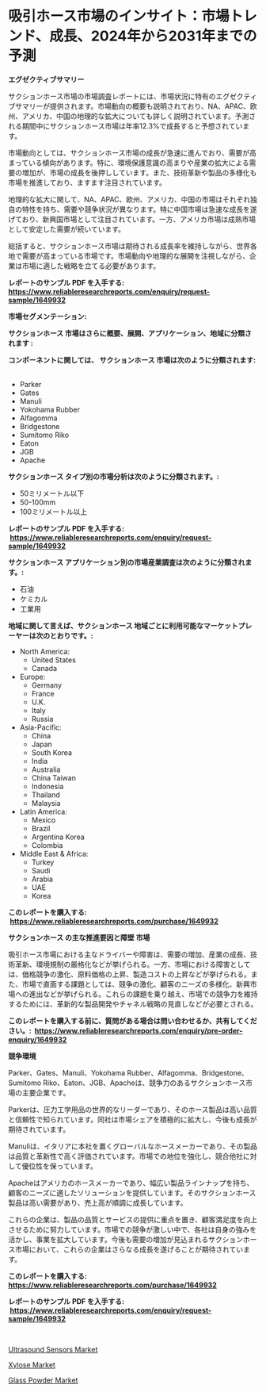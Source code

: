 <p><h1>吸引ホース市場のインサイト：市場トレンド、成長、2024年から2031年までの予測</h1></p><p><strong>エグゼクティブサマリー</strong></p>
<p><p>サクションホース市場の市場調査レポートには、市場状況に特有のエグゼクティブサマリーが提供されます。市場動向の概要も説明されており、NA、APAC、欧州、アメリカ、中国の地理的な拡大についても詳しく説明されています。予測される期間中にサクションホース市場は年率12.3%で成長すると予想されています。</p><p>市場動向としては、サクションホース市場の成長が急速に進んでおり、需要が高まっている傾向があります。特に、環境保護意識の高まりや産業の拡大による需要の増加が、市場の成長を後押ししています。また、技術革新や製品の多様化も市場を推進しており、ますます注目されています。</p><p>地理的な拡大に関して、NA、APAC、欧州、アメリカ、中国の市場はそれぞれ独自の特性を持ち、需要や競争状況が異なります。特に中国市場は急速な成長を遂げており、新興国市場として注目されています。一方、アメリカ市場は成熟市場として安定した需要が続いています。</p><p>総括すると、サクションホース市場は期待される成長率を維持しながら、世界各地で需要が高まっている市場です。市場動向や地理的な展開を注視しながら、企業は市場に適した戦略を立てる必要があります。</p></p>
<p><strong>レポートのサンプル PDF を入手する: <a href="https://www.reliableresearchreports.com/enquiry/request-sample/1649932">https://www.reliableresearchreports.com/enquiry/request-sample/1649932</a></strong></p>
<p><strong>市場セグメンテーション:</strong></p>
<p><strong> サクションホース 市場はさらに概要、展開、アプリケーション、地域に分類されます :</strong></p>
<p><strong>コンポーネントに関しては、 サクションホース 市場は次のように分類されます: &nbsp;</strong></p>
<p><ul><li>Parker</li><li>Gates</li><li>Manuli</li><li>Yokohama Rubber</li><li>Alfagomma</li><li>Bridgestone</li><li>Sumitomo Riko</li><li>Eaton</li><li>JGB</li><li>Apache</li></ul></p>
<p><strong> サクションホース タイプ別の市場分析は次のように分類されます。:</strong></p>
<p><ul><li>50ミリメートル以下</li><li>50-100mm</li><li>100ミリメートル以上</li></ul></p>
<p><strong>レポートのサンプル PDF を入手する: &nbsp;<a href="https://www.reliableresearchreports.com/enquiry/request-sample/1649932">https://www.reliableresearchreports.com/enquiry/request-sample/1649932</a></strong></p>
<p><strong> サクションホース アプリケーション別の市場産業調査は次のように分類されます。:</strong></p>
<p><ul><li>石油</li><li>ケミカル</li><li>工業用</li></ul></p>
<p><strong>地域に関して言えば、サクションホース 地域ごとに利用可能なマーケットプレーヤーは次のとおりです。:</strong></p>
<p><ul>
    <li>
        North America:
        <ul>
            <li>United States</li>
            <li>Canada</li>
        </ul>
    </li>
    <li>
        Europe:
        <ul>
            <li>Germany</li>
            <li>France</li>
            <li>U.K.</li>
            <li>Italy</li>
            <li>Russia</li>
        </ul>
    </li>
    <li>
        Asia-Pacific:
        <ul>
            <li>China</li>
            <li>Japan</li>
            <li>South Korea</li>
            <li>India</li>
            <li>Australia</li>
            <li>China Taiwan</li>
            <li>Indonesia</li>
            <li>Thailand</li>
            <li>Malaysia</li>
        </ul>
    </li>
    <li>
        Latin America:
        <ul>
            <li>Mexico</li>
            <li>Brazil</li>
            <li>Argentina Korea</li>
            <li>Colombia</li>
        </ul>
    </li>
    <li>
        Middle East & Africa:
        <ul>
            <li>Turkey</li>
            <li>Saudi</li>
            <li>Arabia</li>
            <li>UAE</li>
            <li>Korea</li>
        </ul>
    </li>
    </ul></p>
<p><strong>このレポートを購入する: &nbsp;<a href="https://www.reliableresearchreports.com/purchase/1649932">https://www.reliableresearchreports.com/purchase/1649932</a></strong></p>
<p><strong>サクションホース の主な推進要因と障壁 市場</strong></p>
<p><p>吸引ホース市場における主なドライバーや障害は、需要の増加、産業の成長、技術革新、環境規制の厳格化などが挙げられる。一方、市場における障害としては、価格競争の激化、原料価格の上昇、製造コストの上昇などが挙げられる。また、市場で直面する課題としては、競争の激化、顧客のニーズの多様化、新興市場への進出などが挙げられる。これらの課題を乗り越え、市場での競争力を維持するためには、革新的な製品開発やチャネル戦略の見直しなどが必要とされる。</p></p>
<p><strong>このレポートを購入する前に、質問がある場合は問い合わせるか、共有してください。:&nbsp; <a href="https://www.reliableresearchreports.com/enquiry/pre-order-enquiry/1649932">https://www.reliableresearchreports.com/enquiry/pre-order-enquiry/1649932</a></strong></p>
<p><strong>競争環境</strong></p>
<p><p>Parker、Gates、Manuli、Yokohama Rubber、Alfagomma、Bridgestone、Sumitomo Riko、Eaton、JGB、Apacheは、競争力のあるサクションホース市場の主要企業です。</p><p>Parkerは、圧力工学用品の世界的なリーダーであり、そのホース製品は高い品質と信頼性で知られています。同社は市場シェアを積極的に拡大し、今後も成長が期待されています。</p><p>Manuliは、イタリアに本社を置くグローバルなホースメーカーであり、その製品は品質と革新性で高く評価されています。市場での地位を強化し、競合他社に対して優位性を保っています。</p><p>Apacheはアメリカのホースメーカーであり、幅広い製品ラインナップを持ち、顧客のニーズに適したソリューションを提供しています。そのサクションホース製品は高い需要があり、売上高が順調に成長しています。</p><p>これらの企業は、製品の品質とサービスの提供に重点を置き、顧客満足度を向上させるために努力しています。市場での競争が激しい中で、各社は自身の強みを活かし、事業を拡大しています。今後も需要の増加が見込まれるサクションホース市場において、これらの企業はさらなる成長を遂げることが期待されています。</p></p>
<p><strong>このレポートを購入する: &nbsp; <a href="https://www.reliableresearchreports.com/purchase/1649932">https://www.reliableresearchreports.com/purchase/1649932</a></strong></p>
<p><strong>レポートのサンプル PDF を入手する: &nbsp;<a href="https://www.reliableresearchreports.com/enquiry/request-sample/1649932">https://www.reliableresearchreports.com/enquiry/request-sample/1649932</a></strong><strong></strong></p>
<p>&nbsp;</p>
<p><p><a href="https://github.com/arionmp/Market-Research-Report-List-2/blob/main/ultrasound-sensors-market.md">Ultrasound Sensors Market</a></p><p><a href="https://valiant-lunge-8fe.notion.site/Xylose-Market-Size-Global-Industry-Overview-Market-Segmentation-and-Forecast-2024-to-2031-cd2714179ba848d3a2fee7cea312e2c1">Xylose Market</a></p><p><a href="https://picayune-night-cbd.notion.site/Glass-Powder-Market-A-Comprehensive-Report-of-its-Market-Share-Growth-Trends-2024-2031-e3f9bdcfdc3446b3a9b9a51e74c8c0ce">Glass Powder Market</a></p></p>